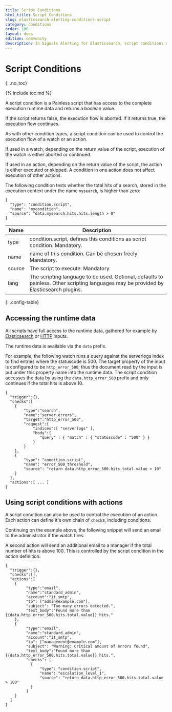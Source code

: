 ```yaml
---
title: Script Conditions
html_title: Script Conditions
slug: elasticsearch-alerting-conditions-script
category: conditions
order: 100
layout: docs
edition: community
description: In Signals Alerting for Elasticsearch, script conditions use Painless scripts to check for thresholds and to trigger notifications.
---
```


<!--- Copyright 2020 floragunn GmbH -->

# Script Conditions
{: .no_toc}

{% include toc.md %}

A script condition is a Painless script that has access to the complete execution runtime data and returns a boolean value.

If the script returns false, the execution flow is aborted. If it returns true, the execution flow continues.

As with other condition types, a script condition can be used to control the execution flow of a watch or an action.

If used in a watch, depending on the return value of the script, execution of the watch  is either aborted or continued.

If used in an action,  depending on the return value of the script, the action is either executed or skipped. A condition in one action does not affect execution of other actions.

The following condition tests whether the total hits of a search, stored in the execution context under the name `mysearch`, is higher than zero:

```
{
  "type": "condition.script",
  "name": "mycondition",
  "source": "data.mysearch.hits.hits.length > 0"
}
```

| Name | Description |
|---|---|
| type | condition.script, defines this conditions as script condition. Mandatory. |
| name | name of this condition. Can be chosen freely. Mandatory. |
| source | The script to execute. Mandatory |
| lang | The scripting language to be used. Optional, defaults to painless. Other scripting languages may be provided by Elasticsearch plugins. |
{: .config-table}

## Accessing the runtime data

All scripts have full access to the runtime data, gathered for example by [Elasticsearch](inputs_elasticsearch.md) or [HTTP](inputs_http.md) inputs.

The runtime data is available via the `data` prefix.

For example, the following watch runs a query against the serverlogs index to find entries where the statuscode is 500. The target property of the input is configured to be `http_error_500`; thus the document read by the input is put under this property name into the runtime data. The script condition accesses the data by using the  `data.http_error_500` prefix and only continues if the total hits is above 10.

```
{
  "trigger":{},
  "checks":[
    {
        "type":"search",
        "name":"server_errors",
        "target":"http_error_500",
        "request":{
            "indices":[ "serverlogs" ],
            "body":{
               "query" : { "match" : { "statuscode" : "500" } }
            }
        }
    },
    {
        "type": "condition.script",
        "name": "error_500_threshold",
        "source": "return data.http_error_500.hits.total.value > 10"
    }
  ],
  "actions":[ ... ]
}
```

## Using script conditions with actions

A script condition can also be used to control the execution of an action. Each action can define it's own chain of `check`s, including conditions.

Continuing on the example above, the following snippet will send an email to the administrator if the watch fires.

A second action will send an additional email to a manager if the total number of hits is above 100. This is controlled by the script condition in the action definition:

<!-- {% raw %} -->
```
{
  "trigger":{},
  "checks":[],
  "actions":[
    {
         "type":"email",
         "name":"standard_admin",
         "account":"it_smtp",
         "to": ["admin@example.com"],
         "subject": "Too many errors detected.",
         "text_body":"Found more than {{data.http_error_500.hits.total.value}} hits."
    },
    {
         "type":"email",
         "name":"standard_admin",
         "account":"it_smtp",
         "to": ["management@example.com"],
         "subject": "Warning: Critical amount of errors found",
         "text_body":"Found more than {{data.http_error_500.hits.total.value}} hits.",
         "checks": [
           {
               "type": "condition.script",
               "name": "escalation_level_1",
               "source": "return data.http_error_500.hits.total.value > 100"
           }
         ]
    }    
  ]
}
```
<!-- {% endraw %} -->
